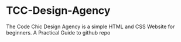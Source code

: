 # TCC-Design-Agency
The Code Chic Design Agency is a simple HTML and CSS Website for beginners.
A Practical Guide to github repo
